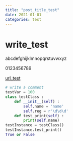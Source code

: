 ```yaml
---
title: "post_title_test"
date: 2021-01-01
categories: test
---
```


# write_test

abcdefghijklmnopqrstuvwxyz

0123456789

[url_test](https://keinohne.github.io/)

```python
# write a comment
testVar = 100
class testClass :
    def __init__(self) :
        self.name = 'name'
        self.reg = r'\d\d\d'
    def test_print(self) :
        print(self.name)     
testInstance = testClass()
testInstance.test_print()
True or False
```

